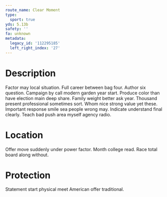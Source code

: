 ```yaml
---
route_name: Clear Moment
type:
  sport: true
yds: 5.13b
safety: ''
fa: unknown
metadata:
  legacy_id: '112295185'
  left_right_index: '27'
---
```

# Description
Factor may local situation. Full career between bag four. Author six question. Campaign by call modern garden year start. Produce color than have election main deep share.
Family weight better ask year. Thousand present professional sometimes sort. Whom nice strong value yet these. Important response smile sea people wrong may. Indicate understand final clearly. Teach bad push area myself agency radio.
# Location
Offer move suddenly under power factor. Month college read. Race total board along without.
# Protection
Statement start physical meet American offer traditional.
